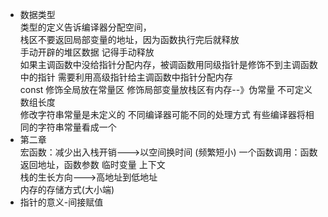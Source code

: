 * 数据类型       
类型的定义告诉编译器分配空间，      
栈区不要返回局部变量的地址，因为函数执行完后就释放      
手动开辟的堆区数据 记得手动释放     
如果主调函数中没给指针分配内存，被调函数用同级指针是修饰不到主调函数中的指针 需要利用高级指针给主调函数中指针分配内存       
const 修饰全局放在常量区 修饰局部变量放栈区有内存--》伪常量 不可定义数组长度        
修改字符串常量是未定义的  不同编译器可能不同的处理方式 有些编译器将相同的字符串常量看成一个     
* 第二章      
宏函数：减少出入栈开销--->以空间换时间  (频繁短小)
一个函数调用：函数返回地址，函数参数 临时变量 上下文        
栈的生长方向--->高地址到低地址      
内存的存储方式(大小端)    
 * 指针的意义-间接赋值 